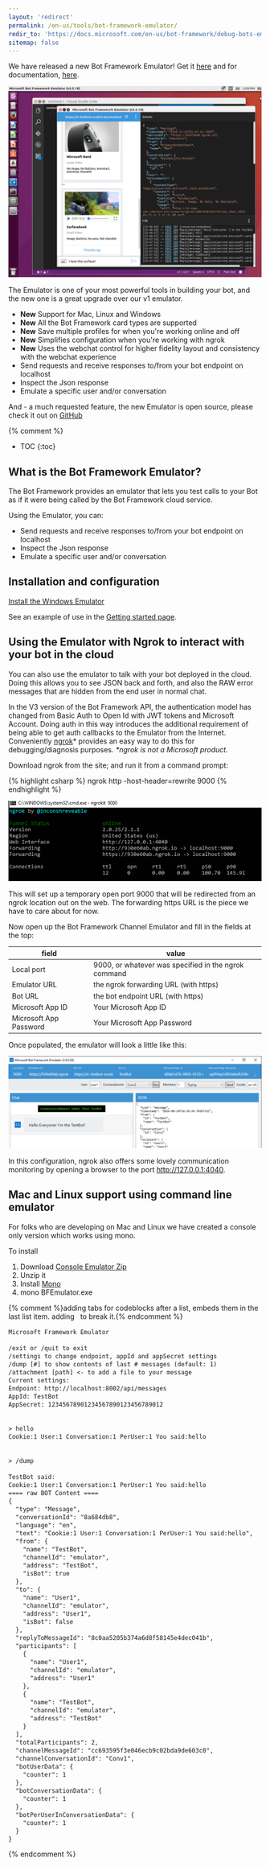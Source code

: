 ```yaml
---
layout: 'redirect'
permalink: /en-us/tools/bot-framework-emulator/
redir_to: 'https://docs.microsoft.com/en-us/bot-framework/debug-bots-emulator'
sitemap: false
---
```


We have released a new Bot Framework Emulator! Get it [here](https://emulator.botframework.com/) and for documentation, [here](https://github.com/microsoft/botframework-emulator/wiki/Getting-Started). 

![Bot Framework Emulator running on Ubuntu](/en-us/images/emulator/newemulator-ubuntu.png)

The Emulator is one of your most powerful tools in building your bot, and the new one is a great upgrade over our v1 emulator.

* **New** Support for Mac, Linux and Windows
* **New** All the Bot Framework card types are supported
* **New** Save multiple profiles for when you're working online and off
* **New** Simplifies configuration when you're working with ngrok
* **New** Uses the webchat control for higher fidelity layout and consistency with the webchat experience
* Send requests and receive responses to/from your bot endpoint on localhost
* Inspect the Json response
* Emulate a specific user and/or conversation

<div>And - a much requested feature, the new Emulator is open source, please check it out on <a href="https://github.com/Microsoft/BotFramework-Emulator" target="_blank">GitHub</a></div>

{% comment %}
* TOC
{:toc}

## What is the Bot Framework Emulator?
The Bot Framework provides an emulator that lets you test calls to your Bot as if it were being called by the Bot Framework cloud service. 

Using the Emulator, you can:

* Send requests and receive responses to/from your bot endpoint on localhost
* Inspect the Json response
* Emulate a specific user and/or conversation

## Installation and configuration

[Install the Windows Emulator](https://aka.ms/bf-bc-emulator)
 
See an example of use in the [Getting started page](/en-us/csharp/builder/sdkreference/gettingstarted.html#emulator).

## Using the Emulator with Ngrok to interact with your bot in the cloud
You can also use the emulator to talk with your bot deployed in the cloud.  Doing this allows you to see JSON back and forth, and also the RAW
error messages that are hidden from the end user in normal chat.

In the V3 version of the Bot Framework API, the authentication model has changed from Basic Auth to Open Id with JWT tokens and Microsoft Account. 
Doing auth in this way introduces the additional requirement of being able to get auth callbacks to the Emulator from the Internet.  Conveniently
[ngrok](https://ngrok.com/)\* provides an easy way to do this for debugging/diagnosis purposes. *\*ngrok is not a Microsoft product.*

Download ngrok from the site; and run it from a command prompt:

{% highlight csharp %}
    ngrok http -host-header=rewrite 9000
{% endhighlight %}

![Getting ngrok running](/en-us/images/emulator/emulator-ngrok-config.png)

This will set up a temporary open port 9000 that will be redirected from an ngrok location out on the web. The forwarding https URL is the 
piece we have to care about for now.

Now open up the Bot Framework Channel Emulator and fill in the fields at the top:

| field | value |
|-------|-------|
| Local port | 9000, or whatever was specified in the ngrok command |
| Emulator URL | the ngrok forwarding URL (with https) |
| Bot URL | the bot endpoint URL (with https) |
| Microsoft App ID | Your Microsoft App ID |
| Microsoft App Password | Your Microsoft App Password |

Once populated, the emulator will look a little like this:

![Emulator configured for cloud debugging](/en-us/images/emulator/emulator-testbot-cloud-config.png)

In this configuration, ngrok also offers some lovely communication monitoring by opening a browser to the port http://127.0.0.1:4040.

## Mac and Linux support using command line emulator
For folks who are developing on Mac and Linux we have created a console only version which works using mono. 

To install

1. Download [Console Emulator Zip](https://aka.ms/bfemulator)
2. Unzip it
3. Install [Mono](http://www.mono-project.com/download/#download-mac)
4. mono BFEmulator.exe

{% comment %}adding tabs for codeblocks after a list, embeds them in the last list item. adding &nbsp; to break it.{% endcomment %}
&nbsp;

    Microsoft Framework Emulator
    
    /exit or /quit to exit
    /settings to change endpoint, appId and appSecret settings
    /dump [#] to show contents of last # messages (default: 1)
    /attachment [path] <- to add a file to your message
    Current settings:
    Endpoint: http://localhost:8002/api/messages
    AppId: TestBot
    AppSecret: 12345678901234567890123456789012
              

    > hello
    Cookie:1 User:1 Conversation:1 PerUser:1 You said:hello


    > /dump

    TestBot said:
    Cookie:1 User:1 Conversation:1 PerUser:1 You said:hello
    ==== raw BOT Content ====
    {
      "type": "Message",
      "conversationId": "8a684db8",
      "language": "en",
      "text": "Cookie:1 User:1 Conversation:1 PerUser:1 You said:hello",
      "from": {
        "name": "TestBot",
        "channelId": "emulator",
        "address": "TestBot",
        "isBot": true
      },
      "to": {
        "name": "User1",
        "channelId": "emulator",
        "address": "User1",
        "isBot": false
      },
      "replyToMessageId": "8c0aa5205b374a6d8f58145e4dec041b",
      "participants": [
        {
          "name": "User1",
          "channelId": "emulator",
          "address": "User1"
        },
        {
          "name": "TestBot",
          "channelId": "emulator",
          "address": "TestBot"
        }
      ],
      "totalParticipants": 2,
      "channelMessageId": "cc693595f3e046ecb9c02bda9de603c0",
      "channelConversationId": "Conv1",
      "botUserData": {
        "counter": 1
      },
      "botConversationData": {
        "counter": 1
      },
      "botPerUserInConversationData": {
        "counter": 1
      }
    }

{% endcomment %}
